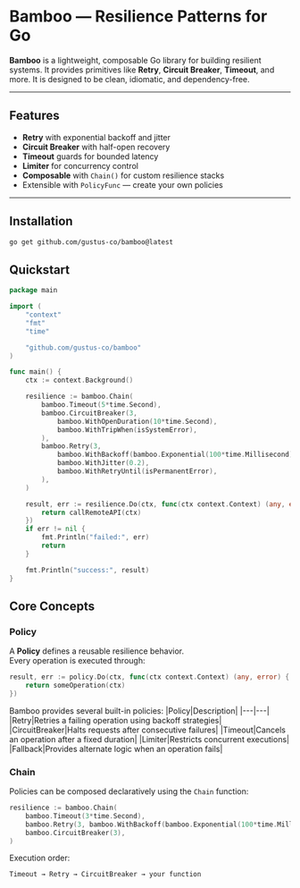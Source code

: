 # Bamboo — Resilience Patterns for Go

**Bamboo** is a lightweight, composable Go library for building resilient systems.
It provides primitives like **Retry**, **Circuit Breaker**, **Timeout**, and more. It is designed to be clean, idiomatic, and dependency-free.

---

## Features

- **Retry** with exponential backoff and jitter
- **Circuit Breaker** with half-open recovery
- **Timeout** guards for bounded latency
- **Limiter** for concurrency control
- **Composable** with `Chain()` for custom resilience stacks
- Extensible with `PolicyFunc` — create your own policies

---

## Installation

```bash
go get github.com/gustus-co/bamboo@latest
```

## Quickstart

```go
package main

import (
	"context"
	"fmt"
	"time"

	"github.com/gustus-co/bamboo"
)

func main() {
	ctx := context.Background()

	resilience := bamboo.Chain(
		bamboo.Timeout(5*time.Second),
		bamboo.CircuitBreaker(3,
			bamboo.WithOpenDuration(10*time.Second),
			bamboo.WithTripWhen(isSystemError),
		),
		bamboo.Retry(3,
			bamboo.WithBackoff(bamboo.Exponential(100*time.Millisecond)),
			bamboo.WithJitter(0.2),
			bamboo.WithRetryUntil(isPermanentError),
		),
	)

	result, err := resilience.Do(ctx, func(ctx context.Context) (any, error) {
		return callRemoteAPI(ctx)
	})
	if err != nil {
		fmt.Println("failed:", err)
		return
	}

	fmt.Println("success:", result)
}
```
 
## Core Concepts

### **Policy**

A **Policy** defines a reusable resilience behavior.  
Every operation is executed through:

```go
result, err := policy.Do(ctx, func(ctx context.Context) (any, error) {
	return someOperation(ctx)
})
```

Bamboo provides several built-in policies:
|Policy|Description|
|---|---|
|Retry|Retries a failing operation using backoff strategies|
|CircuitBreaker|Halts requests after consecutive failures|
|Timeout|Cancels an operation after a fixed duration|
|Limiter|Restricts concurrent executions|
|Fallback|Provides alternate logic when an operation fails|


### **Chain**
Policies can be composed declaratively using the `Chain` function:
```go
resilience := bamboo.Chain(
	bamboo.Timeout(3*time.Second),
	bamboo.Retry(3, bamboo.WithBackoff(bamboo.Exponential(100*time.Millisecond))),
	bamboo.CircuitBreaker(3),
)
```
Execution order:
```
Timeout → Retry → CircuitBreaker → your function
```
